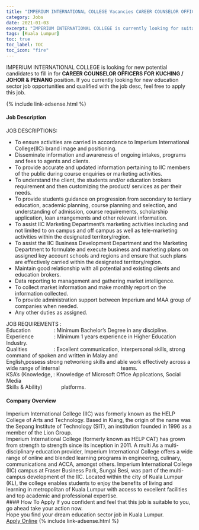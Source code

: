```yaml
---
title: "IMPERIUM INTERNATIONAL COLLEGE Vacancies CAREER COUNSELOR OFFICERS FOR KUCHING / JOHOR & PENANG" 
category: Jobs 
date: 2021-01-03 
excerpt: "IMPERIUM INTERNATIONAL COLLEGE is currently looking for suitable person to fill in the CAREER COUNSELOR OFFICERS FOR KUCHING / JOHOR & PENANG which positioned at Kuala Lumpur" 
tags: [Kuala Lumpur] 
toc: true 
toc_label: TOC 
toc_icon: "fire" 
--- 
```


<p>IMPERIUM INTERNATIONAL COLLEGE is looking for new potential candidates to fill in for <b>CAREER COUNSELOR OFFICERS FOR KUCHING / JOHOR & PENANG</b> position. If you currently looking for new education sector job opportunities and qualified with the job desc, feel free to apply this job.
</p>{% include link-adsense.html %} 
 <div><div><div><h4>Job Description</h4></div></div><div><div><span><div><div>JOB DESCRIPTIONS:&#160;</div><ul><li>To ensure activities are carried in accordance to Imperium International College(IIC) brand image and positioning.</li><li>Disseminate information and awareness of ongoing intakes, programs and fees to agents and clients.</li><li>To provide accurate and updated information pertaining to IIC members of the public during course enquiries or marketing activities.</li><li>To understand the client, the students and/or education brokers requirement and then customizing the product/ services as per their needs.</li><li>To provide students guidance on progression from secondary to tertiary education, academic planning, course planning and selection, and understanding of admission, course requirements, scholarship application, loan arrangements and other relevant information.</li><li>To assist IIC Marketing Department&#8217;s marketing activities including and not limited to on campus and off campus as well as tele-marketing activities within the designated territory/region.</li><li>To assist the IIC Business Development Department and the Marketing Department to formulate and execute business and marketing plans on assigned key account schools and regions and ensure that such plans are effectively carried within the designated territory/region.</li><li>Maintain good relationship with all potential and existing clients and education brokers.</li><li>Data reporting to management and gathering market intelligence.</li><li>To collect market information and make monthly report on the information collected.</li><li>To provide administration support between Imperium and MAA group of companies when needed.</li><li>Any other duties as assigned.</li></ul><div>JOB REQUIREMENTS :&#160;</div><div>Education&#160; &#160; &#160; &#160; &#160; &#160; &#160; &#160; : Minimum Bachelor&#8217;s Degree in any discipline.<div>Experience&#160; &#160; &#160; &#160; &#160; &#160; &#160; : Minimum 1 years experience in Higher Education Industry.</div>Qualities&#160; &#160; &#160; &#160; &#160; &#160; &#160; &#160; &#160; : Excellent communication, interpersonal skills, strong command of&#160;spoken and written in Malay and&#160; &#160; &#160; &#160; &#160; &#160; &#160; &#160; &#160; &#160; &#160; &#160; &#160; &#160; &#160; &#160; &#160; &#160; &#160; English,possess strong networking skills and able work effectively across a wide range of internal&#160; &#160; &#160; &#160; &#160; &#160; &#160; &#160; &#160; &#160; &#160; &#160; &#160; &#160; &#160; &#160; &#160; &#160; &#160; &#160; &#160; teams.<div>KSA&#8217;s (Knowledge, : Knowledge of Microsoft Office Applications, Social Media<br>Skills &amp; Ability)&#160;&#160;&#160;&#160;&#160;&#160;&#160;&#160;&#160;&#160;&#160;&#160; platforms.</div></div></div></span></div></div></div> 
<div><div><div><h4>Company Overview</h4></div></div><div><div><span><div><div>
	Imperium International College (IIC) was formerly known as the HELP College of Arts and Technology. Based in Klang, the origin of the name was the Sepang Institute of Technology (SIT), an institution founded in 1996 as a member of the Lion Group.</div>
<div>
	Imperium International College (formerly known as HELP CAT) has grown from strength to strength since its inception in 2011. A multi As a multi-disciplinary education provider, Imperium International College offers a wide range of online and blended learning programs in engineering, culinary, communications and ACCA, amongst others. Imperium International College (IIC) campus at Fraser Business Park, Sungai Besi, was part of the multi-campus development of the IIC. Located within the city of Kuala Lumpur (KL), the college enables students to enjoy the benefits of living and learning in metropolitan of Kuala Lumpur with access to excellent facilities and top academic and professional expertise.</div></div></span></div></div></div> 
#### How To Apply 
If you confident and feel that this job is suitable to you, go ahead take your action now. <br/> 
Hope you find your dream education sector job in Kuala Lumpur. <br/> 
<a href="https://www.jobstreet.com.my/en/job/career-counselor-officers-for-kuching-johor-penang-4452685?jobId=jobstreet-my-job-4452685&sectionRank=14&token=0~a87a5fce-74d2-487f-b420-238c3989fa11&fr=SRP%20View%20In%20New%20Ta" class="btn btn--info" target="_blank" rel="nofollow noopenner">Apply Online</a> 
{% include link-adsense.html %} 